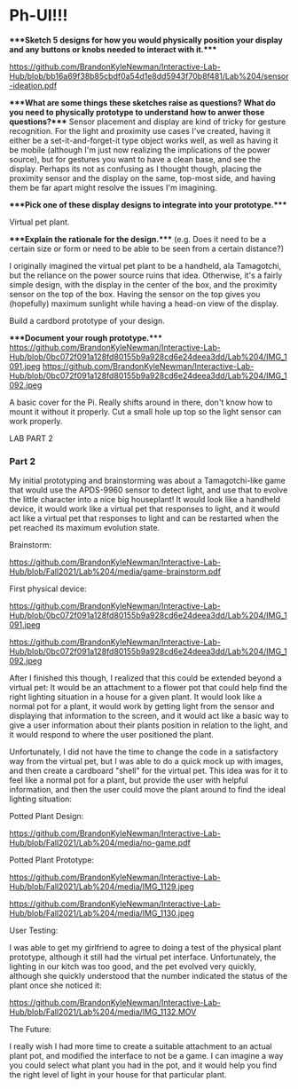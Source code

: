 # Ph-UI!!!
 
**\*\*\*Sketch 5 designs for how you would physically position your display and any buttons or knobs needed to interact with it.\*\*\***

https://github.com/BrandonKyleNewman/Interactive-Lab-Hub/blob/bb16a69f38b85cbdf0a54d1e8dd5943f70b8f481/Lab%204/sensor-ideation.pdf

**\*\*\*What are some things these sketches raise as questions? What do you need to physically prototype to understand how to anwer those questions?\*\*\***
Sensor placement and display are kind of tricky for gesture recognition. For the light and proximity use cases I've created, having it either be a set-it-and-forget-it type object works well, as well as having it be mobile (although I'm just now realizing the implications of the power source), but for gestures you want to have a clean base, and see the display. Perhaps its not as confusing as I thought though, placing the proximity sensor and the display on the same, top-most side, and having them be far apart might resolve the issues I'm imagining.

**\*\*\*Pick one of these display designs to integrate into your prototype.\*\*\***

Virtual pet plant.

**\*\*\*Explain the rationale for the design.\*\*\*** (e.g. Does it need to be a certain size or form or need to be able to be seen from a certain distance?)

I originally imagined the virtual pet plant to be a handheld, ala Tamagotchi, but the reliance on the power source ruins that idea. Otherwise, it's a fairly simple design, with the display in the center of the box, and the proximity sensor on the top of the box. Having the sensor on the top gives you (hopefully) maximum sunlight while having a head-on view of the display.

Build a cardbord prototype of your design.

**\*\*\*Document your rough prototype.\*\*\***
https://github.com/BrandonKyleNewman/Interactive-Lab-Hub/blob/0bc072f091a128fd80155b9a928cd6e24deea3dd/Lab%204/IMG_1091.jpeg
https://github.com/BrandonKyleNewman/Interactive-Lab-Hub/blob/0bc072f091a128fd80155b9a928cd6e24deea3dd/Lab%204/IMG_1092.jpeg

A basic cover for the Pi. Really shifts around in there, don't know how to mount it without it properly. Cut a small hole up top so the light sensor can work properly.


LAB PART 2

### Part 2

My initial prototyping and brainstorming was about a Tamagotchi-like game that would use the APDS-9960 sensor to detect light, and use that to evolve the little character into a nice big houseplant! It would look like a handheld device, it would work like a virtual pet that responses to light, and it would act like a virtual pet that responses to light and can be restarted when the pet reached its maximum evolution state.

Brainstorm:

https://github.com/BrandonKyleNewman/Interactive-Lab-Hub/blob/Fall2021/Lab%204/media/game-brainstorm.pdf

First physical device:

https://github.com/BrandonKyleNewman/Interactive-Lab-Hub/blob/0bc072f091a128fd80155b9a928cd6e24deea3dd/Lab%204/IMG_1091.jpeg

https://github.com/BrandonKyleNewman/Interactive-Lab-Hub/blob/0bc072f091a128fd80155b9a928cd6e24deea3dd/Lab%204/IMG_1092.jpeg

After I finished this though, I realized that this could be extended beyond a virtual pet: It would be an attachment to a flower pot that could help find the right lighting situation in a house for a given plant. It would look like a normal pot for a plant, it would work by getting light from the sensor and displaying that information to the screen, and it would act like a basic way to give a user information about their plants position in relation to the light, and it would respond to where the user positioned the plant.

Unfortunately, I did not have the time to change the code in a satisfactory way from the virtual pet, but I was able to do a quick mock up with images, and then create a cardboard "shell" for the virtual pet. This idea was for it to feel like a normal pot for a plant, but provide the user with helpful information, and then the user could move the plant around to find the ideal lighting situation:

Potted Plant Design:

https://github.com/BrandonKyleNewman/Interactive-Lab-Hub/blob/Fall2021/Lab%204/media/no-game.pdf

Potted Plant Prototype:

https://github.com/BrandonKyleNewman/Interactive-Lab-Hub/blob/Fall2021/Lab%204/media/IMG_1129.jpeg

https://github.com/BrandonKyleNewman/Interactive-Lab-Hub/blob/Fall2021/Lab%204/media/IMG_1130.jpeg

User Testing:

I was able to get my girlfriend to agree to doing a test of the physical plant prototype, although it still had the virtual pet interface. Unfortunately, the lighting in our kitch was too good, and the pet evolved very quickly, although she quickly understood that the number indicated the status of the plant once she noticed it:

https://github.com/BrandonKyleNewman/Interactive-Lab-Hub/blob/Fall2021/Lab%204/media/IMG_1132.MOV

The Future:

I really wish I had more time to create a suitable attachment to an actual plant pot, and modified the interface to not be a game. I can imagine a way you could select what plant you had in the pot, and it would help you find the right level of light in your house for that particular plant.

